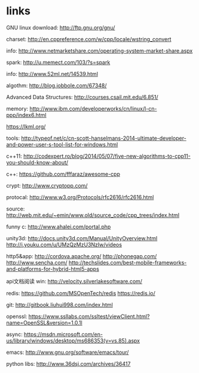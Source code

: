 ﻿links
=====

GNU linux
download:
http://ftp.gnu.org/gnu/


charset:
http://en.cppreference.com/w/cpp/locale/wstring_convert

info: http://www.netmarketshare.com/operating-system-market-share.aspx

spark: http://u.memect.com/103/?s=spark

info: http://www.52ml.net/14539.html

algothm: http://blog.jobbole.com/67348/

Advanced Data Structures: http://courses.csail.mit.edu/6.851/

memory: http://www.ibm.com/developerworks/cn/linux/l-cn-ppp/index6.html

https://lkml.org/

tools: http://typeof.net/c/cn-scott-hanselmans-2014-ultimate-developer-and-power-user-s-tool-list-for-windows.html

c++11: http://codexpert.ro/blog/2014/05/07/five-new-algorithms-to-cpp11-you-should-know-about/

c++:
https://github.com/fffaraz/awesome-cpp

crypt: http://www.cryptopp.com/

protocal: http://www.w3.org/Protocols/rfc2616/rfc2616.html

source: http://web.mit.edu/~emin/www.old/source_code/cpp_trees/index.html

funny c: http://www.ahalei.com/portal.php

unity3d: http://docs.unity3d.com/Manual/UnityOverview.html
http://i.youku.com/u/UMzQzMzU3NzIw/videos

http5&app:
http://cordova.apache.org/
http://phonegap.com/
http://www.sencha.com/
http://techslides.com/best-mobile-frameworks-and-platforms-for-hybrid-html5-apps

api文档阅读
win: http://velocity.silverlakesoftware.com/

redis:
https://github.com/MSOpenTech/redis
https://redis.io/

git:
http://gitbook.liuhui998.com/index.html

openssl:
https://www.ssllabs.com/ssltest/viewClient.html?name=OpenSSL&version=1.0.1l

async: 
https://msdn.microsoft.com/en-us/library/windows/desktop/ms686353(v=vs.85).aspx

emacs:
http://www.gnu.org/software/emacs/tour/


python libs:
http://www.36dsj.com/archives/36417
